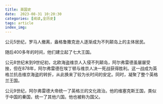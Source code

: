 ```yaml
---
title: 英国史
date:  2023-08-31 10:20:30
categories: [阅读,全历史]
tags: article
index_img: 
---
```

公元5世纪，罗马人撤离，盎格鲁撒克逊人逐渐成为不列颠岛上的主体居民。

随后400多年的时间，他们建立起了七大王国。

公元8世纪末到9世纪初，北欧海盗维京人入侵不列颠岛，阿尔弗雷德虽屡屡受挫，但在878年，阿尔弗雷德在埃丁顿与维京人决一死战获得胜利。这一战成为英格兰抗击维京海盗的转折，从此换来了较为长时间的安定。同时，凝聚了整个英格兰王国。

公元9世纪，阿尔弗雷德大帝统一了英格兰的文化政治。他的维塞克斯王国，类似于中国的秦国，统一了其他六国。他也被称为国父。
